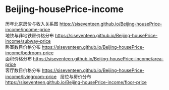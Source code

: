 # Beijing-housePrice-income  
历年北京房价与收入关系图 https://siseventeen.github.io/Beijing-housePrice-income/income-price  
地铁与非地铁房价格分布 https://siseventeen.github.io/Beijing-housePrice-income/subway-price  
卧室数目价格分布 https://siseventeen.github.io/Beijing-housePrice-income/bedroom-price  
面积价格分布 https://siseventeen.github.io/Beijing-housePrice-income/area-price  
客厅数目价格分布 https://siseventeen.github.io/Beijing-housePrice-income/livingroom-price  
层位与房价分布 https://siseventeen.github.io/Beijing-housePrice-income/floor-price
